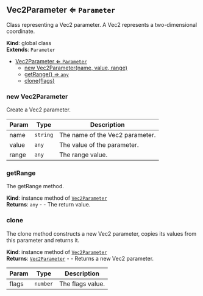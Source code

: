 <a name="Vec2Parameter"></a>

## Vec2Parameter ⇐ <code>Parameter</code>
Class representing a Vec2 parameter.A Vec2 represents a two-dimensional coordinate.

**Kind**: global class  
**Extends**: <code>Parameter</code>  

* [Vec2Parameter ⇐ <code>Parameter</code>](#Vec2Parameter)
    * [new Vec2Parameter(name, value, range)](#new-Vec2Parameter)
    * [getRange() ⇒ <code>any</code>](#getRange)
    * [clone(flags)](#clone)

<a name="new_Vec2Parameter_new"></a>

### new Vec2Parameter
Create a Vec2 parameter.


| Param | Type | Description |
| --- | --- | --- |
| name | <code>string</code> | The name of the Vec2 parameter. |
| value | <code>any</code> | The value of the parameter. |
| range | <code>any</code> | The range value. |

<a name="Vec2Parameter+getRange"></a>

### getRange
The getRange method.

**Kind**: instance method of [<code>Vec2Parameter</code>](#Vec2Parameter)  
**Returns**: <code>any</code> - - The return value.  
<a name="Vec2Parameter+clone"></a>

### clone
The clone method constructs a new Vec2 parameter, copies its valuesfrom this parameter and returns it.

**Kind**: instance method of [<code>Vec2Parameter</code>](#Vec2Parameter)  
**Returns**: [<code>Vec2Parameter</code>](#Vec2Parameter) - - Returns a new Vec2 parameter.  

| Param | Type | Description |
| --- | --- | --- |
| flags | <code>number</code> | The flags value. |

